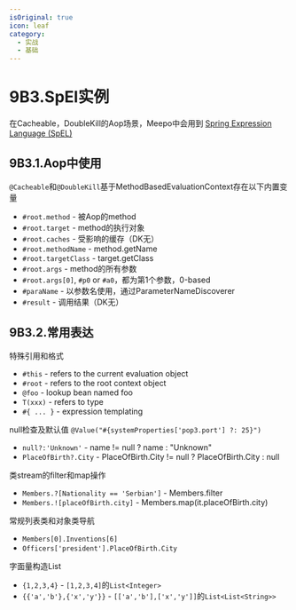 ```yaml
---
isOriginal: true
icon: leaf
category:
  - 实战
  - 基础
---
```


# 9B3.SpEl实例

在Cacheable，DoubleKill的Aop场景，Meepo中会用到
[Spring Expression Language (SpEL)](https://docs.spring.io/spring-framework/docs/current/reference/html/core.html#expressions)

## 9B3.1.Aop中使用

`@Cacheable`和`@DoubleKill`基于MethodBasedEvaluationContext存在以下内置变量

* `#root.method` - 被Aop的method
* `#root.target` - method的执行对象
* `#root.caches` - 受影响的缓存（DK无）
* `#root.methodName` - method.getName
* `#root.targetClass` - target.getClass
* `#root.args` - method的所有参数
* `#root.args[0]`, `#p0` or `#a0`，都为第1个参数，0-based
* `#paraName` - 以参数名使用，通过ParameterNameDiscoverer
* `#result` - 调用结果（DK无）

## 9B3.2.常用表达

特殊引用和格式

* `#this` - refers to the current evaluation object
* `#root` - refers to the root context object
* `@foo` - lookup bean named foo
* `T(xxx)` - refers to type
* `#{ ... }` - expression templating

null检查及默认值 `@Value("#{systemProperties['pop3.port'] ?: 25}")`

* `null?:'Unknown'` - name != null ? name : "Unknown"
* `PlaceOfBirth?.City` - PlaceOfBirth.City != null ? PlaceOfBirth.City : null

类stream的filter和map操作

* `Members.?[Nationality == 'Serbian']` - Members.filter
* `Members.![placeOfBirth.city]` - Members.map(it.placeOfBirth.city)

常规列表类和对象类导航

* `Members[0].Inventions[6]`
* `Officers['president'].PlaceOfBirth.City`

字面量构造List

* `{1,2,3,4}` - `[1,2,3,4]`的`List<Integer>`
* `{{'a','b'},{'x','y'}}` - `[['a','b'],['x','y']]`的`List<List<String>>`
